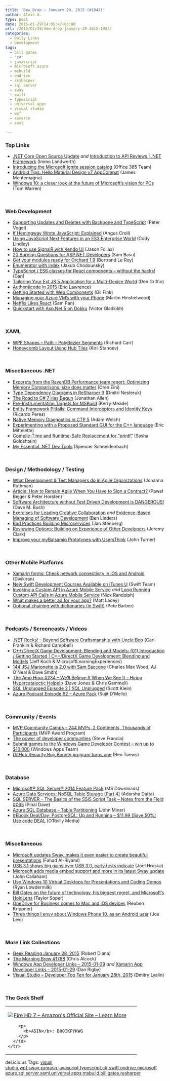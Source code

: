 ```yaml
---
title: 'Dew Drop – January 29, 2015 (#1943)'
author: Alvin A.
type: post
date: 2015-01-29T14:05:47+00:00
url: /2015/01/29/dew-drop-january-29-2015-1943/
categories:
  - Daily Links
  - Development
tags:
  - bill gates
  - 'c#'
  - javascript
  - microsoft azure
  - msbuild
  - ondrive
  - resharper
  - sql server
  - sway
  - swift
  - typescript
  - universal apps
  - visual studio
  - wpf
  - xamarin
  - xaml

---
```

### <a name="top"></a>Top Links

  * <a href="http://blogs.msdn.com/b/dotnet/archive/2015/01/28/net-core-open-source-update.aspx" target="_blank">.NET Core Open Source Update</a> _and_ <a href="http://channel9.msdn.com/Series/NET-Framework/Introduction-to-API-Reviews" target="_blank">Introduction to API Reviews | .NET Framework</a> (Immo Landwerth)
  * <a href="http://blogs.office.com/2015/01/28/introducing-microsoft-ignite-session-catalog/" target="_blank">Introducing the Microsoft Ignite session catalog</a> (Office 365 Team)
  * <a href="http://blog.xamarin.com/android-tips-hello-material-design-v7-appcompat/" target="_blank">Android Tips: Hello Material Design v7 AppCompat</a> (James Montemagno)
  * <a href="http://www.theverge.com/2015/1/28/7927109/windows-10-features-hands-on" target="_blank">Windows 10: a closer look at the future of Microsoft&#8217;s vision for PCs</a> (Tom Warren)

&nbsp;

### <a name="web"></a>Web Development

  * <a href="http://visualstudiomagazine.com/articles/2015/01/01/supporting-updates-and-deletes.aspx" target="_blank">Supporting Updates and Deletes with Backbone and TypeScript</a> (Peter Vogel)
  * <a href="http://java.dzone.com/articles/if-hemingway-wrote-javascript" target="_blank">If Hemingway Wrote JavaScript: Explained</a> (Angus Croll)
  * <a href="http://developer.telerik.com/featured/using-javascript-next-features-es3-enterprise-world/" target="_blank">Using JavaScript Next Features in an ES3 Enterprise World</a> (Cody Lindley)
  * <a href="http://blog.falafel.com/use-signalr-kendo-ui/" target="_blank">How to use SignalR with Kendo UI</a> (Jason Follas)
  * <a href="http://feedproxy.google.com/~r/Telerik/~3/7dn20AXa2Wg/20-burning-questions-for-asp.net-developers" target="_blank">20 Burning Questions for ASP.NET Developers</a> (Sam Basu)
  * <a href="http://weblogs.asp.net:80/bleroy/get-your-modules-ready-for-orchard-1-9" target="_blank">Get your modules ready for Orchard 1.9</a> (Bertrand Le Roy)
  * <a href="http://chodounsky.net/2015/01/29/enumerator-with-index/" target="_blank">Enumerator with index</a> (Jakub Chodounský)
  * <a href="http://www.productiverage.com/typescript-es6-classes-for-react-components-without-the-hacks" target="_blank">TypeScript / ES6 classes for React components &#8211; without the hacks!</a> (Dan)
  * <a href="http://feedproxy.google.com/~r/extblog/~3/Y5D_M_A1c1M/tailoring-your-ext-js-5-application-for-a-multi-device-world" target="_blank">Tailoring Your Ext JS 5 Application for a Multi-Device World</a> (Don Griffin)
  * <a href="http://blogs.msdn.com/b/ieinternals/archive/2015/01/28/authenticode-in-2015-signcode-with-certificate-on-etoken.aspx" target="_blank">Authenticode in 2015</a> (Eric Lawrence)
  * <a href="http://feedproxy.google.com/~r/netCurryRecentArticles/~3/W2HHWd9RINE/ShowArticle.aspx" target="_blank">Getting Started with Web Components</a> (Gil Fink)
  * <a href="http://nakedalm.com/managing-azure-vms-phone/" target="_blank">Managing your Azure VM’s with your Phone</a> (Martin Hinshelwood)
  * <a href="http://techblog.netflix.com/2015/01/netflix-likes-react.html" target="_blank">Netflix Likes React</a> (Sam Pan)
  * <a href="http://devblog.alfeg.net/blog/2015/01/23/Quickstart-with-Asp.Net-5-on-Dokku/" target="_blank">Quickstart with Asp.Net 5 on Dokku</a> (Victor Gladkikh)

&nbsp;

### <a name="silverlight"></a>XAML

  * <a href="http://feedproxy.google.com/~r/BlackwaspLatestAdditions/~3/3-OzueYwKTQ/RSSLanding.aspx" target="_blank">WPF Shapes &#8211; Path &#8211; PolyBezier Segments</a> (Richard Carr)
  * <a href="http://feedproxy.google.com/~r/Telerik/~3/J0jL8nRQuTM/honeycomb-layout-using-hub-tiles" target="_blank">Honeycomb Layout Using Hub Tiles</a> (Kiril Stanoev)

&nbsp;

### <a name="dotnet"></a>Miscellaneous .NET

  * <a href="http://feedproxy.google.com/~r/AyendeRahien/~3/FOJKMqpw5WU/excerpts-from-the-ravendb-performance-team-report-optimizing-memory-comparisons-size-does-matter" target="_blank">Excerpts from the RavenDB Performance team report: Optimizing Memory Comparisons, size does matter</a> (Oren Eini)
  * <a href="http://blog.jetbrains.com/dotnet/2015/01/28/type-dependency-diagrams-resharper-9/" target="_blank">Type Dependency Diagrams in ReSharper 9</a> (Dmitri Nesteruk)
  * <a href="http://www.infoq.com/news/2015/01/CSharp-7-Intro?utm_campaign=infoq_content&utm_source=infoq&utm_medium=feed&utm_term=global" target="_blank">The Road to C# 7 Has Begun</a> (Jonathan Allen)
  * <a href="http://blog.ncover.com/pre-instrumentation-targets-msbuild/" target="_blank">Pre-Instrumentation Targets for MSBuild</a> (Kerry Meade)
  * <a href="http://weblogs.asp.net:80/ricardoperes/entity-framework-pitfalls-command-interceptors-and-identity-keys" target="_blank">Entity Framework Pitfalls: Command Interceptors and Identity Keys</a> (Ricardo Peres)
  * <a href="http://blogs.msdn.com/b/vcblog/archive/2015/01/29/native-memory-daignostics-in-ctp-5.aspx" target="_blank">Native Memory Diagnostics in CTP 5</a> (Adam Welch)
  * <a href="https://msopentech.com/blog/2015/01/28/experimenting-with-a-proposed-standard-gui-for-the-c-language/" target="_blank">Experimenting with a Proposed Standard GUI for the C++ language</a> (Eric Mittelette)
  * <a href="http://feedproxy.google.com/~r/sashag/~3/kMsPipb2Puo/" target="_blank">Compile-Time and Runtime-Safe Replacement for “printf”</a> (Sasha Goldshtein)
  * <a href="http://schneids.net/essential-net-dev-tools/" target="_blank">My Essential .NET Dev Tools</a> (Spencer Schneidenbach)

&nbsp;

### <a name="design"></a>Design / Methodology / Testing

  * <a href="http://feedproxy.google.com/~r/ManagingProductDevelopment/~3/5ygtfD7jgVY/" target="_blank">What Development & Test Managers do in Agile Organizations</a> (Johanna Rothman)
  * <a href="http://www.infoq.com/articles/remain-agile-with-contract?utm_campaign=infoq_content&utm_source=infoq&utm_medium=feed&utm_term=global" target="_blank">Article: How to Remain Agile When You Have to Sign a Contract?</a> (Paweł Bejger & Peter Horsten)
  * <a href="http://blog.dmbcllc.com/software-architecture-tdd/" target="_blank">Software Architecture without Test Driven Development is DANGEROUS!</a> (Dave M. Bush)
  * <a href="http://www.infoq.com/news/2015/01/leading-creative-collaboration?utm_campaign=infoq_content&utm_source=infoq&utm_medium=feed&utm_term=global" target="_blank">Exercises for Leading Creative Collaboration</a> _and_ <a href="http://www.infoq.com/news/2015/01/evidence-based-management?utm_campaign=infoq_content&utm_source=infoq&utm_medium=feed&utm_term=global" target="_blank">Evidence-Based Managing of Software Development</a> (Ben Linders)
  * <a href="http://www.infoq.com/news/2015/01/bad-practices-microservices?utm_campaign=infoq_content&utm_source=infoq&utm_medium=feed&utm_term=global" target="_blank">Bad Practices Building Microservices</a> (Jan Stenberg)
  * <a href="http://jeremybytes.blogspot.com/2015/01/reviewing-options-building-on.html" target="_blank">Reviewing Options: Building on Experience of Other Developers</a> (Jeremy Clark)
  * <a href="http://feedproxy.google.com/~r/balsamiq/~3/6mNHVGzrLCE/" target="_blank">Improve your myBalsamiq Prototypes with UsersThink</a> (John Turner)

&nbsp;

### <a name="mobile"></a>Other Mobile Platforms

  * <a href="http://www.codeproject.com/Tips/870548/Xamarin-forms-Check-network-connectivity-in-iOS-an" target="_blank">Xamarin forms: Check network connectivity in iOS and Android</a> (Divikiran)
  * <a href="http://developer.apple.com/swift/blog/?id=21" target="_blank">New Swift Development Courses Available on iTunes U</a> (Swift Team)
  * <a href="http://feedproxy.google.com/~r/NicksNetTravels/~3/mqdEDhqUka8/post.aspx" target="_blank">Invoking a Custom API in Azure Mobile Service</a> _and_ <a href="http://feedproxy.google.com/~r/NicksNetTravels/~3/X-8IvqtwLDk/post.aspx" target="_blank">Long Running Custom API Calls in Azure Mobile Service</a> (Nick Randolph)
  * <a href="http://feedproxy.google.com/~r/MattLacey/~3/weFqARvrnwY/what-makes-better-ad-for-your-app.html" target="_blank">What makes a better ad for your app?</a> (Matt Lacey)
  * <a href="http://www.codeproject.com/Articles/870516/Optional-chaining-with-dictionaries-in-Swift" target="_blank">Optional chaining with dictionaries (in Swift)</a> (Pete Barber)

&nbsp;

### <a name="podcasts"></a>Podcasts / Screencasts / Videos

  * <a href="http://www.dotnetrocks.com/default.aspx?ShowNum=1094" target="_blank">.NET Rocks! &#8211; Beyond Software Craftsmanship with Uncle Bob</a> (Carl Franklin & Richard Campbell)
  * <a href="http://channel9.msdn.com/Series/CDirectX-Game-Development-Blending-and-Models/01" target="_blank">C++/DirectX Game Development: Blending and Models: (01) ​Introduction / Getting Started | C++/DirectX Game Development: Blending and Models</a> (Jeff Koch & MicrosoftLearningExperiences)
  * <a href="http://devchat.tv/js-jabber/144-jsj-marionette-js-2-0-with-sam-saccone" target="_blank">144 JSJ Marionette.js 2.0 with Sam Saccone</a> (Charles Max Wood, AJ O&#8217;Neal & Dave Smith)
  * <a href="http://feedproxy.google.com/~r/TheAmpHour/~3/xMzHtrng3L0/" target="_blank">The Amp Hour #234 – We’ll Believe It When We See It – Hiring Hypercatalectic Helpelp</a> (Dave Jones & Chris Gammell)
  * <a href="http://channel9.msdn.com/Shows/SQL-Unplugged/SQL-Unplugged-Episode-2" target="_blank">SQL Unplugged Episode 2 | SQL Unplugged</a> (Scott Klein)
  * <a href="http://azpodcast.azurewebsites.net/post/Episode-62-Azure-Pack" target="_blank">Azure Podcast Episode 62 &#8211; Azure Pack</a> (Sujit D&#8217;Mello)

&nbsp;

### <a name="events"></a>Community / Events

  * <a href="http://blogs.msdn.com/b/mvpawardprogram/archive/2015/01/28/mvp-community-camps-244-mvps-2-continents-thousands-of-participants.aspx" target="_blank">MVP Community Camps &#8211; 244 MVPs, 2 Continents, Thousands of Participants</a> (MVP Award Program)
  * <a href="http://blog.docker.com/2015/01/the-power-of-developer-communities/" target="_blank">The power of developer communities</a> (Steve Francia)
  * <a href="http://blogs.windows.com/buildingapps/2015/01/28/submit-games-to-the-windows-game-developer-contest-win-up-to-10000/" target="_blank">Submit games to the Windows Game Developer Contest – win up to $10,000</a> (Windows Apps Team)
  * <a href="https://github.com/blog/1951-github-security-bug-bounty-program-turns-one" target="_blank">GitHub Security Bug Bounty program turns one</a> (Ben Toews)

&nbsp;

### <a name="sql"></a>Database

  * <a href="http://www.microsoft.com/en-us/download/details.aspx?id=42295&WT.mc_id=rss_alldownloads_all" target="_blank">Microsoft® SQL Server® 2014 Feature Pack</a> (MS Downloads)
  * <a href="http://feedproxy.google.com/~r/CanDevs/~3/vvLl6_jbfRw/azure-data-services-nosql-table-storage-part-4.aspx" target="_blank">Azure Data Services: NoSQL Table Storage (Part 4)</a> (Adarsha Datta)
  * <a href="http://blog.sqlauthority.com/2015/01/29/sql-server-the-basics-of-the-ssis-script-task-notes-from-the-field-065/" target="_blank">SQL SERVER – The Basics of the SSIS Script Task – Notes from the Field #065</a> (Pinal Dave)
  * <a href="http://feedproxy.google.com/~r/MSSQLTips-LatestSqlServerTips/~3/USS4YY6xBzo/tip.asp" target="_blank">Azure SQL Database &#8211; Table Partitioning</a> (John Miner)
  * <a href="http://feedproxy.google.com/~r/oreilly/news/~3/Y59g9CAfcns/0636920032144.do" target="_blank">#Ebook Deal/Day: PostgreSQL: Up and Running &#8211; $11.99 (Save 50%) Use code DEAL</a> (O&#8217;Reilly Media)

&nbsp;

### <a name="misc"></a>Miscellaneous

  * <a href="http://feedproxy.google.com/~r/winbetadotorg/~3/Y5bdGp0G-1k/microsoft-updates-sway-makes-it-even-easier-create-beautiful-presentations" target="_blank">Microsoft updates Sway, makes it even easier to create beautiful presentations</a> (Fahad Al-Riyami)
  * <a href="http://feedproxy.google.com/~r/ziffdavis/extremetech/~3/FmqweCHLT3E/198483-usb-3-1-shows-big-gains-over-usb-3-0-early-tests-show" target="_blank">USB 3.1 shows big gains over USB 3.0, early tests indicate</a> (Joel Hruska)
  * <a href="http://feedproxy.google.com/~r/wmexperts/~3/fnIQB1DZD1Y/story01.htm" target="_blank">Microsoft adds media embed support and more in its latest Sway update</a> (John Callaham)
  * <a href="http://ryanlowdermilk.com/2015/01/use-windows-10-virtual-desktops-for-presentations-and-coding-demos/" target="_blank">Use Windows 10 Virtual Desktops for Presentations and Coding Demos</a> (Ryan Lowdermilk)
  * <a href="http://feedproxy.google.com/~r/geekwire/~3/Zud3RxbBO4s/" target="_blank">Bill Gates on the future of technology, his biggest regret, and Microsoft’s HoloLens</a> (Taylor Soper)
  * <a href="http://blogs.office.com/2015/01/28/onedrive-business-comes-mac-ios-devices/" target="_blank">OneDrive for Business comes to Mac and iOS devices</a> (Reuben Krippner)
  * <a href="http://feedproxy.google.com/~r/pocketnow/~3/cuyUur7ADNY/three-things-i-envy-about-windows-phone-10-as-an-android-user" target="_blank">Three things I envy about Windows Phone 10, as an Android user</a> (Joe Levi)

&nbsp;

### <a name="links"></a>More Link Collections

  * <a href="http://feeds.regulargeek.com/~r/RegularGeek/~3/c5L7fR4vLSE/" target="_blank">Geek Reading January 28, 2015</a> (Robert Diana)
  * <a href="http://feedproxy.google.com/~r/ReflectivePerspective/~3/XH_oeq96wMw/" target="_blank">The Morning Brew #1788</a> (Chris Alcock)
  * <a href="http://windowsappdev.com/2015/01/windows-app-developer-links-2015-01-29/" target="_blank">Windows App Developer Links &#8211; 2015-01-29</a> _and_ <a href="http://xamarinappdev.com/2015/01/xamarin-app-developer-links-2015-01-29/" target="_blank">Xamarin App Developer Links &#8211; 2015-01-29</a> (Dan Rigby)
  * <a href="http://www.lyalin.com/2015/01/28/visual-studio-developer-top-ten-for-january-28th-2015/" target="_blank">Visual Studio – Developer Top Ten for January 28th, 2015</a> (Dmitry Lyalin)

&nbsp;

### <a name="shelf"></a>The Geek Shelf

<div id="scid:7dc1bd33-94bd-46fd-a20b-0131235bcd47:abb8ea95-cb48-479a-a2a9-bccd0dc933cd" class="wlWriterEditableSmartContent" style="float: none; padding-bottom: 0px; padding-top: 0px; padding-left: 0px; margin: 0px; display: inline; padding-right: 0px">
  <table cellspacing="0" cellpadding="2" width="400" border="0" unselectable="on">
    <tr>
      <td valign="top" width="400">
        <p>
          <a title="Fire HD 7 - Amazon&#39;s Official Site - Learn More" href="http://www.amazon.com/exec/obidos/ASIN/B00IKPYKWG/alvinashcraft-20"><img data-recalc-dims="1" decoding="async" src="https://i0.wp.com/images.amazon.com/images/P/B00IKPYKWG.01.MZZZZZZZ.jpg?w=660" border="0" align="left" style="float:left" />Fire HD 7 &#8211; Amazon's Official Site &#8211; Learn More</a>
        </p>
        
        <p>
          <b>ASIN</b>: B00IKPYKWG
        </p>
      </td>
    </tr>
  </table>
</div>

<div id="scid:0767317B-992E-4b12-91E0-4F059A8CECA8:3f1c5878-416f-4a6d-854d-a01eab0637be" class="wlWriterEditableSmartContent" style="float: none; padding-bottom: 0px; padding-top: 0px; padding-left: 0px; margin: 0px; display: inline; padding-right: 0px">
  del.icio.us Tags: <a href="http://del.icio.us/popular/visual+studio" rel="tag">visual studio</a>,<a href="http://del.icio.us/popular/wpf" rel="tag">wpf</a>,<a href="http://del.icio.us/popular/sway" rel="tag">sway</a>,<a href="http://del.icio.us/popular/xamarin" rel="tag">xamarin</a>,<a href="http://del.icio.us/popular/javascript" rel="tag">javascript</a>,<a href="http://del.icio.us/popular/typescript" rel="tag">typescript</a>,<a href="http://del.icio.us/popular/c%23" rel="tag">c#</a>,<a href="http://del.icio.us/popular/swift" rel="tag">swift</a>,<a href="http://del.icio.us/popular/ondrive" rel="tag">ondrive</a>,<a href="http://del.icio.us/popular/microsoft+azure" rel="tag">microsoft azure</a>,<a href="http://del.icio.us/popular/sql+server" rel="tag">sql server</a>,<a href="http://del.icio.us/popular/xaml" rel="tag">xaml</a>,<a href="http://del.icio.us/popular/universal+apps" rel="tag">universal apps</a>,<a href="http://del.icio.us/popular/msbuild" rel="tag">msbuild</a>,<a href="http://del.icio.us/popular/bill+gates" rel="tag">bill gates</a>,<a href="http://del.icio.us/popular/resharper" rel="tag">resharper</a>
</div>